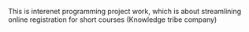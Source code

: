 This is interenet programming project work, which is about streamlining online registration for short courses (Knowledge tribe company)

